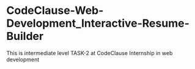 # CodeClause-Web-Development_Interactive-Resume-Builder
This is intermediate level TASK-2 at CodeClause Internship in web development
